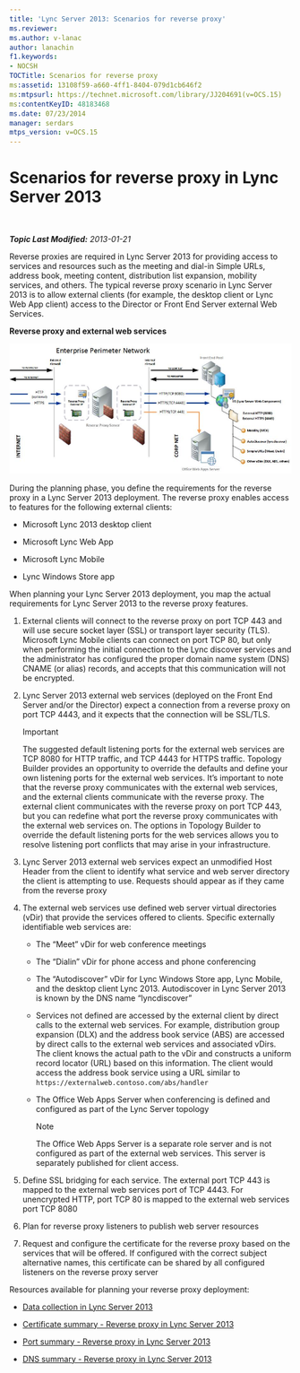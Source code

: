 ```yaml
---
title: 'Lync Server 2013: Scenarios for reverse proxy'
ms.reviewer: 
ms.author: v-lanac
author: lanachin
f1.keywords:
- NOCSH
TOCTitle: Scenarios for reverse proxy
ms:assetid: 13108f59-a660-4ff1-8404-079d1cb646f2
ms:mtpsurl: https://technet.microsoft.com/library/JJ204691(v=OCS.15)
ms:contentKeyID: 48183468
ms.date: 07/23/2014
manager: serdars
mtps_version: v=OCS.15
---
```


<div data-xmlns="http://www.w3.org/1999/xhtml">

<div class="topic" data-xmlns="http://www.w3.org/1999/xhtml" data-msxsl="urn:schemas-microsoft-com:xslt" data-cs="http://msdn.microsoft.com/">

<div data-asp="http://msdn2.microsoft.com/asp">

# Scenarios for reverse proxy in Lync Server 2013

</div>

<div id="mainSection">

<div id="mainBody">

<span> </span>

_**Topic Last Modified:** 2013-01-21_

Reverse proxies are required in Lync Server 2013 for providing access to services and resources such as the meeting and dial-in Simple URLs, address book, meeting content, distribution list expansion, mobility services, and others. The typical reverse proxy scenario in Lync Server 2013 is to allow external clients (for example, the desktop client or Lync Web App client) access to the Director or Front End Server external Web Services.

**Reverse proxy and external web services**

![13142405-d5c9-45b7-a8b7-a8c89f09c97c](images/JJ204932.13142405-d5c9-45b7-a8b7-a8c89f09c97c(OCS.15).jpg "13142405-d5c9-45b7-a8b7-a8c89f09c97c")

During the planning phase, you define the requirements for the reverse proxy in a Lync Server 2013 deployment. The reverse proxy enables access to features for the following external clients:

  - Microsoft Lync 2013 desktop client

  - Microsoft Lync Web App

  - Microsoft Lync Mobile

  - Lync Windows Store app

When planning your Lync Server 2013 deployment, you map the actual requirements for Lync Server 2013 to the reverse proxy features.

1.  External clients will connect to the reverse proxy on port TCP 443 and will use secure socket layer (SSL) or transport layer security (TLS). Microsoft Lync Mobile clients can connect on port TCP 80, but only when performing the initial connection to the Lync discover services and the administrator has configured the proper domain name system (DNS) CNAME (or alias) records, and accepts that this communication will not be encrypted.

2.  Lync Server 2013 external web services (deployed on the Front End Server and/or the Director) expect a connection from a reverse proxy on port TCP 4443, and it expects that the connection will be SSL/TLS.
    
    <div>
    

    > [!IMPORTANT]  
    > The suggested default listening ports for the external web services are TCP 8080 for HTTP traffic, and TCP 4443 for HTTPS traffic. Topology Builder provides an opportunity to override the defaults and define your own listening ports for the external web services. It’s important to note that the reverse proxy communicates with the external web services, and the external clients communicate with the reverse proxy. The external client communicates with the reverse proxy on port TCP 443, but you can redefine what port the reverse proxy communicates with the external web services on. The options in Topology Builder to override the default listening ports for the web services allows you to resolve listening port conflicts that may arise in your infrastructure.

    
    </div>

3.  Lync Server 2013 external web services expect an unmodified Host Header from the client to identify what service and web server directory the client is attempting to use. Requests should appear as if they came from the reverse proxy

4.  The external web services use defined web server virtual directories (vDir) that provide the services offered to clients. Specific externally identifiable web services are:
    
      - The “Meet” vDir for web conference meetings
    
      - The “Dialin” vDir for phone access and phone conferencing
    
      - The “Autodiscover” vDir for Lync Windows Store app, Lync Mobile, and the desktop client Lync 2013. Autodiscover in Lync Server 2013 is known by the DNS name “lyncdiscover”
    
      - Services not defined are accessed by the external client by direct calls to the external web services. For example, distribution group expansion (DLX) and the address book service (ABS) are accessed by direct calls to the external web services and associated vDirs. The client knows the actual path to the vDir and constructs a uniform record locator (URL) based on this information. The client would access the address book service using a URL similar to `https://externalweb.contoso.com/abs/handler`
    
      - The Office Web Apps Server when conferencing is defined and configured as part of the Lync Server topology
        
        <div>
        

        > [!NOTE]  
        > The Office Web Apps Server is a separate role server and is not configured as part of the external web services. This server is separately published for client access.

        
        </div>

5.  Define SSL bridging for each service. The external port TCP 443 is mapped to the external web services port of TCP 4443. For unencrypted HTTP, port TCP 80 is mapped to the external web services port TCP 8080

6.  Plan for reverse proxy listeners to publish web server resources

7.  Request and configure the certificate for the reverse proxy based on the services that will be offered. If configured with the correct subject alternative names, this certificate can be shared by all configured listeners on the reverse proxy server

Resources available for planning your reverse proxy deployment:

  - [Data collection in Lync Server 2013](lync-server-2013-data-collection.md)

  - [Certificate summary - Reverse proxy in Lync Server 2013](lync-server-2013-certificate-summary-reverse-proxy.md)

  - [Port summary - Reverse proxy in Lync Server 2013](lync-server-2013-port-summary-reverse-proxy.md)

  - [DNS summary - Reverse proxy in Lync Server 2013](lync-server-2013-dns-summary-reverse-proxy.md)

</div>

<span> </span>

</div>

</div>

</div>

